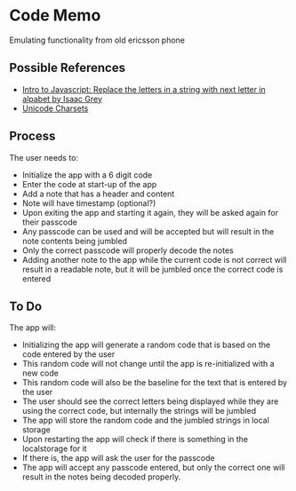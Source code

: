 # Code Memo

Emulating functionality from old ericsson phone

## Possible References

- [Intro to Javascript: Replace the letters in a string with next letter in alpabet by Isaac Grey](https://www.youtube.com/watch?v=6awwmspnviA)
- [Unicode Charsets](https://www.w3schools.com/charsets/ref_utf_basic_latin.asp)

## Process

The user needs to:

- Initialize the app with a 6 digit code
- Enter the code at start-up of the app
- Add a note that has a header and content
- Note will have timestamp (optional?)
- Upon exiting the app and starting it again, they will be asked again for their passcode
- Any passcode can be used and will be accepted but will result in the note contents being jumbled
- Only the correct passcode will properly decode the notes
- Adding another note to the app while the current code is not correct will result in a readable note, but it will be jumbled once the correct code is entered

## To Do

The app will:

- Initializing the app will generate a random code that is based on the code entered by the user
- This random code will not change until the app is re-initialized with a new code
- This random code will also be the baseline for the text that is entered by the user
- The user should see the correct letters being displayed while they are using the correct code, but internally the strings will be jumbled
- The app will store the random code and the jumbled strings in local storage
- Upon restarting the app will check if there is something in the localstorage for it
- If there is, the app will ask the user for the passcode
- The app will accept any passcode entered, but only the correct one will result in the notes being decoded properly.
